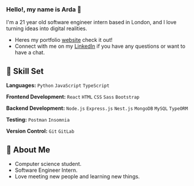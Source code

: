 ### Hello!, my name is Arda 💙 

I'm a 21 year old software engineer intern based in London, and I love turning ideas into digital realities. 

- Heres my portfolio [website](https://www.ardasahan.com/) check it out!
- Connect with me on my [LinkedIn](https://www.linkedin.com/in/arda-sahan-142309250/) if you have any questions or want to have a chat.
 
## 🚀 Skill Set

**Languages:** `Python` `JavaScript` `TypeScript`

**Frontend Development:** `React` `HTML` `CSS` `Sass` `Bootstrap`
 
**Backend Development:** `Node.js` `Express.js` `Nest.js` `MongoDB` `MySQL` `TypeORM`

**Testing:** `Postman` `Insomnia`
 
**Version Control:** `Git` `GitLab`

## 👀 About Me

- Computer science student.
- Software Engineer Intern.
- Love meeting new people and learning new things.
